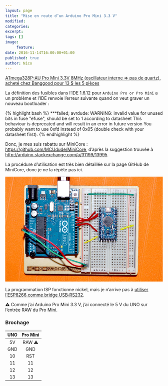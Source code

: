 ```yaml
---
layout: page
title: "Mise en route d’un Arduino Pro Mini 3.3 V"
modified:
categories:
excerpt:
tags: []
image:
     feature:
date: 2016-11-14T16:00:00+01:00
published: true
author: Nico
---
```


[ATmega328P-AU Pro Mini 3.3V 8MHz (oscillateur interne ⇒ pas de quartz), acheté chez Banggood pour 13 $ les 5 pièces][1]

La définition des fusibles dans l’IDE 1.6.12 pour `Arduino Pro or Pro Mini` a un problème et l’IDE renvoie l’erreur suivante quand on veut graver un nouveau bootloader :

{% highlight bash %}
 ***failed;
avrdude: WARNING: invalid value for unused bits in fuse "efuse", should be set to 1 according to datasheet
This behaviour is deprecated and will result in an error in future version
You probably want to use 0xfd instead of 0x05 (double check with your datasheet first).
{% endhighlight %}

Donc, je mes suis rabattu sur MiniCore : <https://github.com/MCUdude/MiniCore>, d’après la suggestion trouvée à <http://arduino.stackexchange.com/a/31199/13995>.

La procédure d’utilisation est très bien détaillée sur la page GitHub de MiniCore, donc je ne la répète pas ici.

![Programmation d’Arduino Pro Mini](../../files/2016-11-14-arduino-pro-mini/arduino-pro-mini-lowres.jpg)

La programmation ISP fonctionne nickel, mais je n’arrive pas à [utiliser l’ESP8266 comme bridge USB‑RS232](http://ouilogique.com/usb-rs232_bridge_microcontroleurs/).

⚠ Comme j’ai Arduino Pro Mini 3.3 V, j’ai connecté le 5 V du UNO sur l’entrée RAW du Pro Mini.

### Brochage

| UNO | Pro Mini |
| :-: | :-:      |
| 5V  | RAW  ⚠   |
| GND | GND      |
| 10  | RST      |
| 11  | 11       |
| 12  | 12       |
| 13  | 13       |


[1]: http://www.banggood.com/5Pcs-3_3V-8MHz-ATmega328P-AU-Pro-Mini-Microcontroller-Board-For-Arduino-p-980292.html?p=0431091025639201412F

